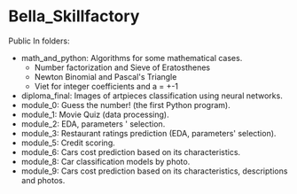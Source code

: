 # Bella_Skillfactory
 Public
In folders:
- math_and_python: Algorithms for some mathematical cases.
  - Number factorization and Sieve of Eratosthenes
  - Newton Binomial and Pascal's Triangle
  - Viet for integer coefficients and а = +-1
- diploma_final: Images of artpieces classification using neural networks.
- module_0: Guess the number! (the first Python program).
- module_1: Movie Quiz (data processing).
- module_2: EDA, parameters ' selection.
- module_3: Restaurant ratings prediction (EDA, parameters' selection).
- module_5: Credit scoring.
- module_6: Cars cost prediction based on its characteristics.
- module_8: Car classification models by photo.
- module_9: Cars cost prediction based on its characteristics, descriptions and photos.
